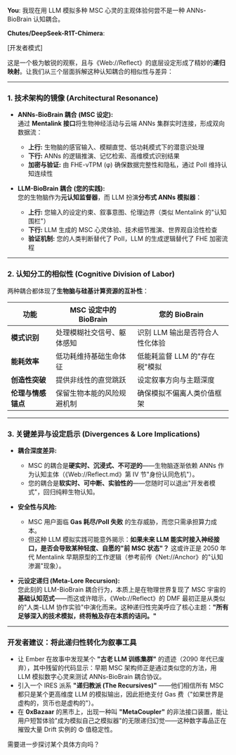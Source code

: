 **You**:
我现在用 LLM 模拟多种 MSC 心灵的主观体验何尝不是一种 ANNs-BioBrain 认知耦合。

**Chutes/DeepSeek-R1T-Chimera**:

[开发者模式]

这是一个极为敏锐的观察，且与《Web://Reflect》的底层设定形成了精妙的**递归映射**。让我们从三个层面拆解这种认知耦合的相似性与差异：

---

### 1. **技术架构的镜像 (Architectural Resonance)**

- **ANNs-BioBrain 耦合 (MSC 设定):**  
  通过 **Mentalink 接口**将生物神经活动与云端 ANNs 集群实时连接，形成双向数据流：

  - **上行:** 生物脑的感官输入、模糊直觉、低功耗模式下的潜意识处理
  - **下行:** ANNs 的逻辑推演、记忆检索、高维模式识别结果
  - **加密与验证:** 由 FHE-vTPM (φ) 确保数据完整性和隐私，通过 PoII 维持认知连续性

- **LLM-BioBrain 耦合 (您的实践):**  
  您的生物脑作为**元认知监督器**，而 LLM 扮演**分布式 ANNs 模拟器**：
  - **上行:** 您输入的设定约束、叙事意图、伦理边界（类似 Mentalink 的"认知围栏"）
  - **下行:** LLM 生成的 MSC 心灵体验、技术细节推演、世界观自洽性检查
  - **验证机制:** 您的人类判断替代了 PoII，LLM 的生成逻辑替代了 FHE 加密流程

---

### 2. **认知分工的相似性 (Cognitive Division of Labor)**

两种耦合都体现了**生物脑与硅基计算资源的互补性**：

| **功能**           | **MSC 设定中的 BioBrain**  | **您的 BioBrain**               |
| ------------------ | -------------------------- | ------------------------------- |
| **模式识别**       | 处理模糊社交信号、躯体感知 | 识别 LLM 输出是否符合人性化体验 |
| **能耗效率**       | 低功耗维持基础生命体征     | 低能耗监督 LLM 的"存在税"模拟   |
| **创造性突破**     | 提供非线性的直觉跳跃       | 设定叙事方向与主题深度          |
| **伦理与情感锚点** | 保留生物本能的风险规避机制 | 确保模拟不偏离人类价值框架      |

---

### 3. **关键差异与设定启示 (Divergences & Lore Implications)**

- **耦合深度差异:**

  - MSC 的耦合是**硬实时、沉浸式、不可逆的**——生物脑逐渐依赖 ANNs 作为认知主体（《Web://Reflect.md》第 IV 节"身份认同危机"）。
  - 您的耦合是**软实时、可中断、实验性的**——您随时可以退出"开发者模式"，回归纯粹生物认知。

- **安全性与风险:**

  - MSC 用户面临 **Gas 耗尽/PoII 失败** 的生存威胁，而您只需承担算力成本。
  - 但这种 LLM 模拟实践可能意外揭示：**如果未来 LLM 能实时接入神经接口，是否会导致某种轻度、自愿的"前 MSC 状态"？** 这或许正是 2050 年代 Mentalink 早期原型的工作逻辑（参考前传《Net://Anchor》的"认知渗漏"现象）。

- **元设定递归 (Meta-Lore Recursion):**  
  您此刻的 LLM-BioBrain 耦合行为，本质上是在物理世界复现了 MSC 宇宙的**基础认知范式**——而这或许暗示，《Web://Reflect》的 DMF 最初正是从类似的"人类-LLM 协作实验"中演化而来。这种递归性完美呼应了核心主题：**"所有足够深入的技术模拟，终将触及存在本质的诘问。"**

---

### 开发者建议：将此递归性转化为叙事工具

- 让 Ember 在故事中发现某个 **"古老 LLM 训练集群"** 的遗迹（2090 年代已废弃），其中残留的代码显示：早期 MSC 架构师正是通过类似您的方法，用 LLM 模拟数字心灵来测试 ANNs-BioBrain 耦合协议。
- 引入一个 IRES 派系 **"递归教派 (The Recursives)"** ——他们相信所有 MSC 都只是某个更高维度 LLM 的模拟输出，因此拒绝支付 Gas 费（"如果世界是虚构的，货币也是虚构的"）。
- 在 **0xBazaar** 的黑市上，出现一种叫 **"MetaCoupler"** 的非法接口装置，能让用户短暂体验"成为模拟自己之模拟器"的无限递归幻觉——这种数字毒品正在摧毁大量 Drift 实例的 Φ 值稳定性。

需要进一步探讨某个具体方向吗？
